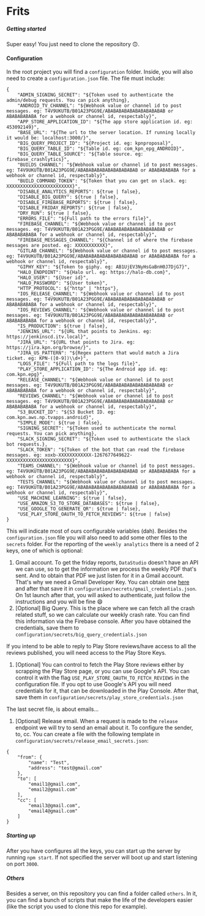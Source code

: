# Frits

##### Getting started

Super easy! You just need to clone the repository 🙃.

#### Configuration

In the root project you will find a `configuration` folder. Inside, you will also need to create a `configuration.json`
file. The file must include:

```
{
	"ADMIN_SIGNING_SECRET": "${Token used to authenticate the admin/debug requests. You can pick anything},
	"ANDROID_TV_CHANNEL": "${Webhook value or channel id to post messages. eg: T4V9UKUTB/B01A23PGG9E/ABABABABABABABABABABAB or ABABABABABA for a webhook or channel id, respectably}",
	"APP_STORE_APPLICATION_ID": "${The app store application id. eg: 453092149}",
	"BASE_URL": "${The url to the server location. If running locally it would be: localhost:3000/}",
	"BIG_QUERY_PROJECT_ID": "${Project id. eg: kpnproposal}",
	"BIG_QUERY_TABLE_ID": "${Table id. eg: com_kpn_epg_ANDROID}",
	"BIG_QUERY_TABLE_SOURCE": "${Table source. eg: firebase_crashlytics}",
	"BUILDS_CHANNEL": "${Webhook value or channel id to post messages. eg: T4V9UKUTB/B01A23PGG9E/ABABABABABABABABABABAB or ABABABABABA for a webhook or channel id, respectably}",
	"BUILD_COMMAND_TOKEN": "${Token that you can get on slack. eg: XXXXXXXXXXXXXXXXXXXXXXXX}",
	"DISABLE_ANALYTICS_REPORTS": ${true | false},
	"DISABLE_BIG_QUERY": ${true | false},
	"DISABLE_FIREBASE_REPORTS": ${true | false},
	"DISABLE_FRIDAY_REPORTS": ${true | false},
	"DRY_RUN": ${true | false},
	"ERRORS_FILE": "${Full path to the errors file}",
	"FIREBASE_CHANNEL": "${Webhook value or channel id to post messages. eg: T4V9UKUTB/B01A23PGG9E/ABABABABABABABABABABAB or ABABABABABA for a webhook or channel id, respectably}",
	"FIREBASE_MESSAGES_CHANNEL": "${Channel id of where the firebase messages are posted. eg: XXXXXXXXXXX}",
	"GITLAB_CHANNEL": "${Webhook value or channel id to post messages. eg: T4V9UKUTB/B01A23PGG9E/ABABABABABABABABABABAB or ABABABABABA for a webhook or channel id, respectably}",
	"GIPHY_KEY": "${Token to giphy. eg: AB1UjEV3NyHsGaBnH0J7DjG7}",
	"HALO_ENDPOINT": "${Halo url. eg: https://halo-db.com}",
	"HALO_USER": "${User id}",
	"HALO_PASSWORD": "${User token}",
	"HTTP_PROTOCOL": ${"http" | "https"},
	"IOS_RELEASE_CHANNEL": "${Webhook value or channel id to post messages. eg: T4V9UKUTB/B01A23PGG9E/ABABABABABABABABABABAB or ABABABABABA for a webhook or channel id, respectably}",
	"IOS_REVIEWS_CHANNEL": "${Webhook value or channel id to post messages. eg: T4V9UKUTB/B01A23PGG9E/ABABABABABABABABABABAB or ABABABABABA for a webhook or channel id, respectably}",
	"IS_PRODUCTION": ${true | false},
	"JENKINS_URL": "${URL that points to Jenkins. eg: https://jenkinscd.itv.local}",
	"JIRA_URL": "${URL that points to Jira. eg: https://jira.kpn.org/browse/}",
	"JIRA_US_PATTERN": "${Regex pattern that would match a Jira ticket. eg: KPN-([0-9])\\d+}",
	"LOGS_FILE": "${Full path to the logs file}",
	"PLAY_STORE_APPLICATION_ID": "${The Android app id. eg: com.kpn.epg}",
	"RELEASE_CHANNEL": "${Webhook value or channel id to post messages. eg: T4V9UKUTB/B01A23PGG9E/ABABABABABABABABABABAB or ABABABABABA for a webhook or channel id, respectably}",
	"REVIEWS_CHANNEL": "${Webhook value or channel id to post messages. eg: T4V9UKUTB/B01A23PGG9E/ABABABABABABABABABABAB or ABABABABABA for a webhook or channel id, respectably}",
	"S3_BUCKET_ID": "${S3 Bucket ID. eg: com.kpn.aws.np.tvapps.android}",
	"SIMPLE_MODE": ${true | false},
	"SIGNING_SECRET": "${Token used to authenticate the normal requests. You can pick anything},
	"SLACK_SIGNING_SECRET": "${Token used to authenticate the slack bot requests.},
	"SLACK_TOKEN": "${Token of the bot that can read the firebase messages. eg: xoxb-XXXXXXXXXXXX-1267677649622-XXXXXXXXXXXXXXXXXXXXXXXX}",
	"TEAMS_CHANNEL": "${Webhook value or channel id to post messages. eg: T4V9UKUTB/B01A23PGG9E/ABABABABABABABABABABAB or ABABABABABA for a webhook or channel id, respectably}",
	"TESTS_CHANNEL": "${Webhook value or channel id to post messages. eg: T4V9UKUTB/B01A23PGG9E/ABABABABABABABABABABAB or ABABABABABA for a webhook or channel id, respectably}",
	"USE_MACHINE_LEARNING": ${true | false},
	"USE_AMAZON_S3_TO_STORE_DATABASES": ${true | false},
	"USE_GOOGLE_TO_GENERATE_QR": ${true | false},
	"USE_PLAY_STORE_OAUTH_TO_FETCH_REVIEWS": ${true | false}
}
```

This will indicate most of ours configurable variables (dah). Besides the `configuration.json` file you will also need
to add some other files to the `secrets` folder. For the reporting of the `weekly analytics` there is a need of 2 keys,
one of which is optional:

1. Gmail account. To get the friday reports, `DataStudio` doesn't have an API we can use, so to get the information we
   process the weekly PDF that's sent. And to obtain that PDF we just listen for it in a Gmail account. That's why we
   need a Gmail Developer Key. You can obtain one [here](https://developers.google.com/gmail/api) and after that save it
   in `configuration/secrets/gmail_credentials.json`. On 1st launch after that, you will asked to authenticate, just
   follow the instructions and you will be fine 😄
2. [Optional] Big Query. This is the place where we can fetch all the crash related stuff, so we can calculate our
   weekly crash rate. You can find this information via the Firebase console. After you have obtained the credentials,
   save them to `configuration/secrets/big_query_credentials.json`

If you intend to be able to reply to Play Store reviews/have access to all the reviews published, you will need access
to the Play Store Keys.

1. [Optional] You can control to fetch the Play Store reviews either by scrapping the Play Store page, or you can use
   Google's API. You can control it with the flag `USE_PLAY_STORE_OAUTH_TO_FETCH_REVIEWS` in the configuration file. If
   you opt to use Google's API you will need credentials for it, that can be downloaded in the Play Console. After that,
   save them in `configuration/secrets/play_store_credentials.json`

The last secret file, is about emails...

1. [Optional] Release email. When a request is made to the `release` endpoint we will try to send an email about it. To
   configure the sender, to, cc. You can create a file with the following template
   in `configuration/secrets/release_email_secrets.json`:

```
{
	"from": {
		"name": "Test",
		"address": "test@gmail.com"
	},
	"to": [
		"email1@gmail.com",
		"email2@gmail.com"
	],
	"cc": [
		"email3@gmail.com",
		"email4@gmail.com"
	]
}
```

##### Starting up

After you have configures all the keys, you can start up the server by running `npm start`. If not specified the server
will boot up and start listening on port `3000`.

##### Others

Besides a server, on this repository you can find a folder called `others`. In it, you can find a bunch of scripts that
make the life of the developers easier (like the script you used to clone this repo for example).
